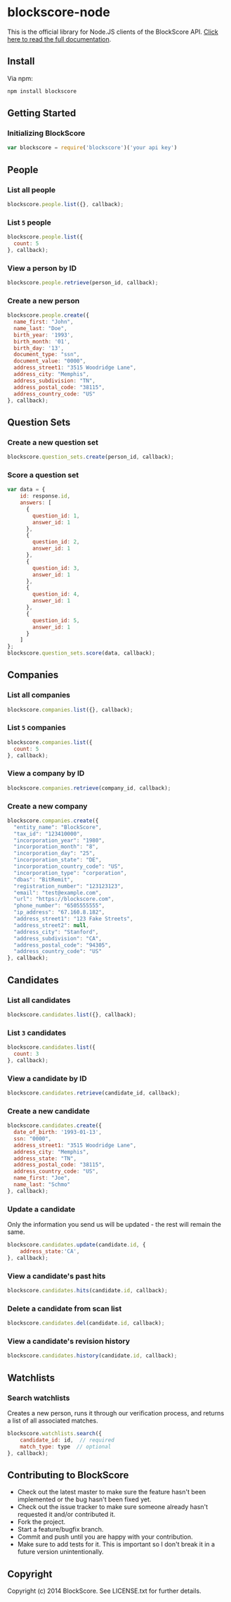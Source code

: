 # blockscore-node

This is the official library for Node.JS clients of the BlockScore API. [Click here to read the full documentation](http://docs.blockscore.com/v4.0/node/).

## Install

Via npm:

```javascript
npm install blockscore
```

## Getting Started

### Initializing BlockScore

```javascript
var blockscore = require('blockscore')('your api key')
```

## People
    
### List all people

```javascript
blockscore.people.list({}, callback);
```

### List `5` people

```javascript
blockscore.people.list({
  count: 5
}, callback);
```
    
### View a person by ID

```javascript
blockscore.people.retrieve(person_id, callback);
```

### Create a new person

```javascript
blockscore.people.create({
  name_first: "John",
  name_last: "Doe",
  birth_year: '1993',
  birth_month: '01',
  birth_day: '13',
  document_type: "ssn",
  document_value: "0000",
  address_street1: "3515 Woodridge Lane",
  address_city: "Memphis",
  address_subdivision: "TN",
  address_postal_code: "38115",
  address_country_code: "US"
}, callback);
```

## Question Sets

### Create a new question set

```javascript
blockscore.question_sets.create(person_id, callback);
```

### Score a question set

```javascript
var data = {
	id: response.id,
	answers: [
	  {
	    question_id: 1,
	    answer_id: 1
	  },
	  {
	    question_id: 2,
	    answer_id: 1
	  },
	  {
	    question_id: 3,
	    answer_id: 1
	  },
	  {
	    question_id: 4,
	    answer_id: 1
	  },
	  {
	    question_id: 5,
	    answer_id: 1
	  }
	]
};
blockscore.question_sets.score(data, callback);
```

## Companies
    
### List all companies

```javascript
blockscore.companies.list({}, callback);
```

### List `5` companies

```javascript
blockscore.companies.list({
  count: 5
}, callback);
```
    
### View a company by ID

```javascript
blockscore.companies.retrieve(company_id, callback);
```

### Create a new company

```javascript
blockscore.companies.create({
  "entity_name": "BlockScore",
  "tax_id": "123410000",
  "incorporation_year": "1980",
  "incorporation_month": "8",
  "incorporation_day": "25",
  "incorporation_state": "DE",
  "incorporation_country_code": "US",
  "incorporation_type": "corporation",
  "dbas": "BitRemit",
  "registration_number": "123123123",
  "email": "test@example.com",
  "url": "https://blockscore.com",
  "phone_number": "6505555555",
  "ip_address": "67.160.8.182",
  "address_street1": "123 Fake Streets",
  "address_street2": null,
  "address_city": "Stanford",
  "address_subdivision": "CA",
  "address_postal_code": "94305",
  "address_country_code": "US"
}, callback);
```

## Candidates
    
### List all candidates

```javascript
blockscore.candidates.list({}, callback);
```

### List `3` candidates

```javascript
blockscore.candidates.list({
  count: 3
}, callback);
```
    
### View a candidate by ID

```javascript
blockscore.candidates.retrieve(candidate_id, callback);
```

### Create a new candidate

```javascript
blockscore.candidates.create({
  date_of_birth: '1993-01-13',
  ssn: "0000",
  address_street1: "3515 Woodridge Lane",
  address_city: "Memphis",
  address_state: "TN",
  address_postal_code: "38115",
  address_country_code: "US",
  name_first: "Joe",
  name_last: "Schmo"
}, callback);
```

### Update a candidate

Only the information you send us will be updated - the rest will remain the same.

```javascript
blockscore.candidates.update(candidate.id, {
	address_state:'CA', 
}, callback);
```

### View a candidate's past hits

```javascript
blockscore.candidates.hits(candidate.id, callback);
```

### Delete a candidate from scan list

```javascript
blockscore.candidates.del(candidate.id, callback);
```

### View a candidate's revision history	
```javascript
blockscore.candidates.history(candidate.id, callback);
```

## Watchlists

### Search watchlists

Creates a new person, runs it through our verification process, and returns a list of all associated matches.

```javascript
blockscore.watchlists.search({
	candidate_id: id,  // required
	match_type: type  // optional
}, callback);
```



## Contributing to BlockScore
 
* Check out the latest master to make sure the feature hasn't been implemented or the bug hasn't been fixed yet.
* Check out the issue tracker to make sure someone already hasn't requested it and/or contributed it.
* Fork the project.
* Start a feature/bugfix branch.
* Commit and push until you are happy with your contribution.
* Make sure to add tests for it. This is important so I don't break it in a future version unintentionally.

## Copyright

Copyright (c) 2014 BlockScore. See LICENSE.txt for
further details.

